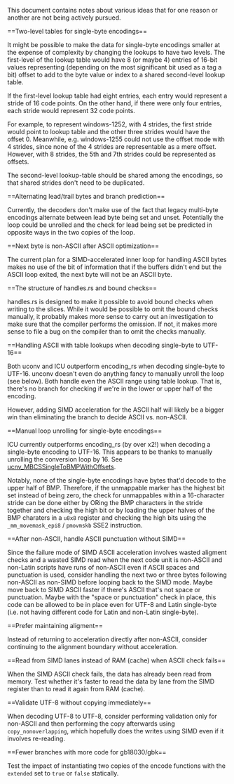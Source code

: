 This document contains notes about various ideas that for one reason or another
are not being actively pursued.

==Two-level tables for single-byte encodings==

It might be possible to make the data for single-byte encodings smaller at the
expense of complexity by changing the lookups to have two levels. The
first-level of the lookup table would have 8 (or maybe 4) entries of 16-bit
values representing (depending on the most significant bit used as a tag a bit)
offset to add to the byte value or index to a shared second-level lookup table.

If the first-level lookup table had eight entries, each entry would represent a
stride of 16 code points. On the other hand, if there were only four entries,
each stride would represent 32 code points.

For example, to represent windows-1252, with 4 strides, the first stride would
point to lookup table and the other three strides would have the offset 0.
Meanwhile, e.g. windows-1255 could not use the offset mode with 4 strides,
since none of the 4 strides are representable as a mere offset. However, with 8
strides, the 5th and 7th strides could be represented as offsets.

The second-level lookup-table should be shared among the encodings, so that
shared strides don't need to be duplicated.

==Alternating lead/trail bytes and branch prediction==

Currently, the decoders don't make use of the fact that legacy multi-byte
encodings alternate between lead byte being set and unset. Potentially the
loop could be unrolled and the check for lead being set be predicted in opposite
ways in the two copies of the loop.

==Next byte is non-ASCII after ASCII optimization==

The current plan for a SIMD-accelerated inner loop for handling ASCII bytes
makes no use of the bit of information that if the buffers didn't end but the
ASCII loop exited, the next byte will not be an ASCII byte.

==The structure of handles.rs and bound checks==

handles.rs is designed to make it possible to avoid bound checks when writing
to the slices. While it would be possible to omit the bound checks manually,
it probably makes more sense to carry out an investigation to make sure that
the compiler performs the omission. If not, it makes more sense to file a bug
on the compiler than to omit the checks manually.

==Handling ASCII with table lookups when decoding single-byte to UTF-16==

Both uconv and ICU outperform encoding_rs when decoding single-byte to UTF-16.
unconv doesn't even do anything fancy to manually unroll the loop (see below).
Both handle even the ASCII range using table lookup. That is, there's no branch
for checking if we're in the lower or upper half of the encoding.

However, adding SIMD acceleration for the ASCII half will likely be a bigger
win than eliminating the branch to decide ASCII vs. non-ASCII.

==Manual loop unrolling for single-byte encodings==

ICU currently outperforms encoding_rs (by over x2!) when decoding a single-byte
encoding to UTF-16. This appears to be thanks to manually unrolling the
conversion loop by 16. See [ucnv_MBCSSingleToBMPWithOffsets][1].

[1]: https://ssl.icu-project.org/repos/icu/icu/tags/release-55-1/source/common/ucnvmbcs.cpp

Notably, none of the single-byte encodings have bytes that'd decode to the
upper half of BMP. Therefore, if the unmappable marker has the highest bit set
instead of being zero, the check for unmappables within a 16-character stride
can be done either by ORing the BMP characters in the stride together and
checking the high bit or by loading the upper halves of the BMP charaters
in a `u8x8` register and checking the high bits using the `_mm_movemask_epi8`
/ `pmovmskb` SSE2 instruction.

==After non-ASCII, handle ASCII punctuation without SIMD==

Since the failure mode of SIMD ASCII acceleration involves wasted aligment
checks and a wasted SIMD read when the next code unit is non-ASCII and non-Latin
scripts have runs of non-ASCII even if ASCII spaces and punctuation is used,
consider handling the next two or three bytes following non-ASCII as non-SIMD
before looping back to the SIMD mode. Maybe move back to SIMD ASCII faster if
there's ASCII that's not space or punctuation. Maybe with the "space or
punctuation" check in place, this code can be allowed to be in place even for
UTF-8 and Latin single-byte (i.e. not having different code for Latin and
non-Latin single-byte).

==Prefer maintaining aligment==

Instead of returning to acceleration directly after non-ASCII, consider
continuing to the alignment boundary without acceleration.

==Read from SIMD lanes instead of RAM (cache) when ASCII check fails==

When the SIMD ASCII check fails, the data has already been read from memory.
Test whether it's faster to read the data by lane from the SIMD register than
to read it again from RAM (cache).

==Validate UTF-8 without copying immediately==

When decoding UTF-8 to UTF-8, consider performing validation only for non-ASCII
and then performing the copy afterwards using `copy_nonoverlapping`, which
hopefully does the writes using SIMD even if it involves re-reading.

==Fewer branches with more code for gb18030/gbk==

Test the impact of instantiating two copies of the encode functions with
the `extended` set to `true` or `false` statically.

